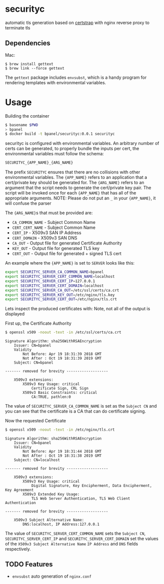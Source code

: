 # securityc

automatic tls generation based on [certstrap](https://github.com/square/certstrap)
with nginx reverse proxy to terminate tls

## Dependencies

Mac:

```
$ brew install gettext
$ brew link --force gettext
```

The `gettext` package includes `envsubst`, which is a handy program
for rendering templates with environmental variables.

# Usage

Building the container

```bash
$ basename $PWD
> bpanel
$ docker build -t bpanel/securityc:0.0.1 securityc
```
securityc is configured with environmental variables. An arbitrary number of certs can be generated,
to properly bundle the inputs per cert, the environmental variables must follow the schema:

```bash
SECURITYC_{APP_NAME}_{ARG_NAME}
```

The prefix `SECURITYC` ensures that there are no collisions with other environmental variables.
The `{APP_NAME}` refers to an application that a cert/private key should be generated for.
The `{ARG_NAME}` refers to an argument that the script needs to generate the cert/private key pair.
The script will be invoked once for each `{APP_NAME}` that has all of the appropriate arguments.
NOTE: Please do not put an `_` in your `{APP_NAME}`, it will confuse the parser

The `{ARG_NAME}`s that must be provided are:

- `CA_COMMON_NAME` - Subject Common Name
- `CERT_CERT_NAME` - Subject Common Name
- `CERT_IP` - X509v3 SAN IP Address
- `CERT_DOMAIN` - X509v3 SAN DNS
- `CA_OUT` - Output file for generated Certificate Authority
- `KEY_OUT` - Output file for generated TLS key
- `CERT_OUT` - Output file for generated + signed TLS cert

An example where the `{APP_NAME}` is set to `SERVER` looks like this:

```bash
export SECURITYC_SERVER_CA_COMMON_NAME=bpanel
export SECURITYC_SERVER_CERT_COMMON_NAME=localhost
export SECURITYC_SERVER_CERT_IP=127.0.0.1
export SECURITYC_SERVER_CERT_DOMAIN=localhost
export SECURITYC_SERVER_CA_OUT=/etc/ssl/certs/ca.crt
export SECURITYC_SERVER_KEY_OUT=/etc/nginx/tls.key
export SECURITYC_SERVER_CERT_OUT=/etc/nginx/tls.crt
```

Lets inspect the produced certificates with:
Note, not all of the output is displayed

First up, the Certificate Authority

```bash
$ openssl x509 -noout -text -in /etc/ssl/certs/ca.crt
```

```
Signature Algorithm: sha256WithRSAEncryption
    Issuer: CN=bpanel
    Validity
        Not Before: Apr 19 18:31:39 2018 GMT
        Not After : Oct 19 18:31:39 2019 GMT
    Subject: CN=bpanel

------- removed for brevity -------------------

    X509v3 extensions:
        X509v3 Key Usage: critical
            Certificate Sign, CRL Sign
        X509v3 Basic Constraints: critical
            CA:TRUE, pathlen:0
```

The value of `SECURITYC_SERVER_CA_COMMON_NAME`
is set as the `Subject CN` and you can see that the certificate is a CA that
can do certificate signing.


Now the requested Certificate

```bash
$ openssl x509 -noout -text -in /etc/nginx/tls.crt
```

```
Signature Algorithm: sha256WithRSAEncryption
    Issuer: CN=bpanel
    Validity
        Not Before: Apr 19 18:31:44 2018 GMT
        Not After : Oct 19 18:31:38 2019 GMT
    Subject: CN=localhost

------- removed for brevity -------------------

    X509v3 extensions:
        X509v3 Key Usage: critical
            Digital Signature, Key Encipherment, Data Encipherment, Key Agreement
        X509v3 Extended Key Usage:
            TLS Web Server Authentication, TLS Web Client Authentication

------- removed for brevity -------------------

    X509v3 Subject Alternative Name:
        DNS:localhost, IP Address:127.0.0.1
```

The value of `SECURITYC_SERVER_CERT_COMMON_NAME` sets the `Subject CN`, 
`SECURITYC_SERVER_CERT_IP` and `SECURITYC_SERVER_CERT_DOMAIN` set the values
of the `X509v3 Subject Alternative Name` `IP Address` and `DNS` fields
respectively.

## TODO Features

- `envsubst` auto generation of `nginx.conf`

